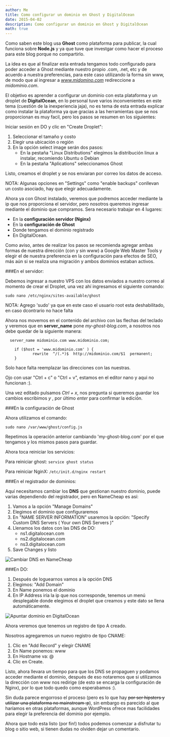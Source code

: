 ```yaml
---
author: Me
title: Como configurar un dominio en Ghost y DigitalOcean
date: 2015-04-02
description: Como configurar un dominio en Ghost y DigitalOcean
math: true
---
```


Como saben este blog usa **Ghost** como plataforma para publicar, la cual funciona sobre **Node.js** y ya que tuve que investgar como hacer el proceso para este blog porque no compartirlo.

La idea es que al finalizar esta entrada tengamos todo configurado para poder acceder a Ghost mediante nuestro propio .com, .net, etc y de acuerdo a nuestra preferencias, para este caso utilizando la forma sin www, de modo que al ingresar a *www.midomino.com* redireccione a *midominio.com*.

El objetivo es aprender a configurar un dominio con esta plataforma y un droplet de **DigitalOcean**, en lo personal tuve varios inconvenientes en este tema (cuestión de la inexperiencia jaja), no es tema de esta entrada explicar como instalar la plataforma ya que gracias a las herramientas que se nos proporcionan es muy facil, pero los pasos se resumen en los siguientes:

Iniciar sesión en DO y clic en "Create Droplet":

1. Seleccionar el tamaño y costo
2. Elegir una ubicación o región
3. En la opción select image serán dos pasos:
	* En la pestaña "Linux Distributions" elegimos la distribución linux a instalar, recomiendo Ubuntu o Debian
	* En la pestaña "Aplications" seleccionamos Ghost

Listo, creamos el droplet y se nos enviaran por correo los datos de acceso.

NOTA: Algunas opciones en "Settings" como "enable backups" conllevan un costo asociado, hay que elegir adecuadamente.

Ahora ya con Ghost instalado, veremos que podremos acceder mediante la ip que nos proporciona el servidor, pero nosotros queremos ingresar mediante el dominio que compramos. Sera necesario trabajar en 4 lugares:

* En la **configuración servidor (Nginx)**
* En la **configuración de Ghost**
* Donde tengamos el dominio registrado
* En DigitalOcean.

Como aviso, antes de realizar los pasos se recomienda agregar ambas formas de nuestra  dirección (con y sin www) a Google Web Master Tools y elegir el de nuestra preferencia en la configuración para efectos de SEO, más aún si se realiza una migración y ambos dominios estaban activos.

###En el servidor:

Debemos ingresar a nuestro VPS con los datos enviados a nuestro correo al momento de crear el Droplet, una vez ahí ingresamos el siguiente comando:

```language-bash
sudo nano /etc/nginx/sites-available/ghost
```

NOTA: Agrego 'sudo' ya que en este caso el usuario root esta deshabilitado, en caso dcontrario no hace falta

Ahora nos movemos en el contenido del archivo con las flechas del teclado y veremos que en **server_name** pone *my-ghost-blog.com*, a nosotros nos debe quedar de la siguiente manera:

```
  server_name midominio.com www.midominio.com;

    if ($host = 'www.midominio.com' ) {
            rewrite  ^/(.*)$  http://midominio.com/$1  permanent;
    }
```
Solo hace falta reemplazar las direcciones con las nuestras.

Ojo con usar "Ctrl + c" o "Ctrl + v", estamos en el editor nano y aqui no funcionan :).

Una vez editado pulsamos  *Ctrl + x*, nos pregunta si queremos guardar los cambios escribimos *y* , por último *enter* para confirmar la edición.

###En la configuración de Ghost

Ahora utilizamos el comando:

```language-bash
sudo nano /var/www/ghost/config.js
```
Repetimos la operación anterior cambiando 'my-ghost-blog.com' por el que tengamos y los mismos pasos para guardar.

Ahora toca reiniciar los servicios:

Para reiniciar ghost:
`service ghost status`

Para reiniciar NginX:
`/etc/init.d/nginx restart`

###En el registrador de dominios:

Aquí necesitamos cambiar los **DNS** que gestionan nuestro dominio, puede varias dependiendo del registrador, pero en NameCheap es así:

1. Vamos a la opción "Manage Domains"
2. Elegimos el dominio que configuraremos
3. En "NAME SERVER INFORMATION" usaremos la opción: "Specify Custom DNS Servers ( Your own DNS Servers )"
4. Llenamos los datos con las DNS de DO:
    * ns1.digitalocean.com
    * ns2.digitalocean.com
    * ns3.digitalocean.com
5. Save Changes y listo

 ![Cambiar DNS en NameCheap](https://res.cloudinary.com/escribocodigo/image/upload/v1428005051/Namecheap_xb9rei.png)

###En DO:

1. Después de loguearnos vamos a la opción DNS
2. Elegimos: "Add Domain"
3. En Name ponemos el dominio
4. En IP Address iría la ip que nos corresponde, tenemos un menú desplegable donde elegimos el droplet que creamos y este dato se llena automáticamente.

 ![Apuntar dominio en DigitalOcean](https://res.cloudinary.com/escribocodigo/image/upload/c_scale,h_366/v1428005051/Agregar_dominio_do_euh9by.png)

Ahora veremos que tenemos un registro de tipo A creado.

Nosotros agregaremos un nuevo registro de tipo CNAME:
1. Clic en "Add Record" y elegir CNAME
2. En Name ponemos: www
3. En Hostname va: @
4. Clic en Create.

Listo, ahora llevara un tiempo para que los DNS se propaguen y podamos acceder mediante el dominio, después de eso notaremos que si utilizamos la dirección con www nos redirige (de esto se encarga la configuración de Nginx),  por lo que todo quedo como esperabamos :).

Sin duda parece engorroso el proceso (pero es lo que hay  ~~por ser hipsters y utilizar una plataforma no mainstream :p~~), sin embargo es parecido al que haríamos en otras plataformas, aunque WordPress ofrece mas facilidades para elegir la preferencia del dominio por ejemplo.

Ahora que todo esta listo (por fin!) todos podemos comenzar a disfrutar tu blog o sitio web, si tienen dudas no olviden dejar un comentario.
